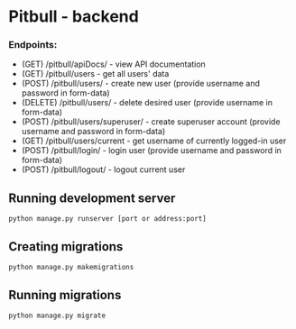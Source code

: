 # Pitbull - backend 

### Endpoints:
* (GET) /pitbull/apiDocs/  -  view API documentation
* (GET) /pitbull/users  -  get all users' data
* (POST) /pitbull/users/  -  create new user  (provide username and password in form-data)
* (DELETE) /pitbull/users/  - delete desired user  (provide username in form-data)
* (POST) /pitbull/users/superuser/  - create superuser account (provide username and password in form-data)
* (GET) /pitbull/users/current - get username of currently logged-in user
* (POST) /pitbull/login/  - login user (provide username and password in form-data)
* (POST) /pitbull/logout/  - logout current user

## Running development server
```
python manage.py runserver [port or address:port]
```
## Creating migrations
```
python manage.py makemigrations
```
## Running migrations
```
python manage.py migrate
```
